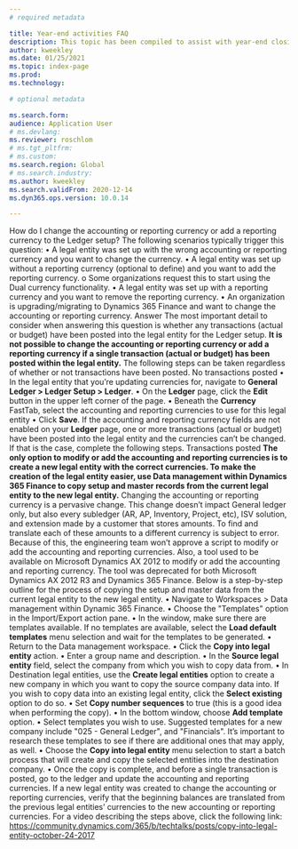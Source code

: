 ```yaml
---
# required metadata

title: Year-end activities FAQ 
description: This topic has been compiled to assist with year-end closing activities.
author: kweekley
ms.date: 01/25/2021
ms.topic: index-page
ms.prod: 
ms.technology: 

# optional metadata

ms.search.form: 
audience: Application User
# ms.devlang: 
ms.reviewer: roschlom
# ms.tgt_pltfrm: 
# ms.custom: 
ms.search.region: Global 
# ms.search.industry: 
ms.author: kweekley
ms.search.validFrom: 2020-12-14
ms.dyn365.ops.version: 10.0.14

---
```


How do I change the accounting or reporting currency or add a reporting currency to the Ledger setup? The following scenarios typically trigger this question: 
•	A legal entity was set up with the wrong accounting or reporting currency and you want to change the currency.
•	A legal entity was set up without a reporting currency (optional to define) and you want to add the reporting currency.
o	Some organizations request this to start using the Dual currency functionality.
•	A legal entity was set up with a reporting currency and you want to remove the reporting currency.
•	An organization is upgrading/migrating to Dynamics 365 Finance and want to change the accounting or reporting currency.
Answer
The most important detail to consider when answering this question is whether any transactions (actual or budget) have been posted into the legal entity for the Ledger setup. **It is not possible to change the accounting or reporting currency or add a reporting currency if a single transaction (actual or budget) has been posted within the legal entity.**  The following steps can be taken regardless of whether or not transactions have been posted. 
No transactions posted
•	In the legal entity that you’re updating currencies for, navigate to **General Ledger > Ledger Setup > Ledger**.
•	On the **Ledger** page, click the **Edit** button in the upper left corner of the page.
•	Beneath the **Currency** FastTab, select the accounting and reporting currencies to use for this legal entity
•	Click **Save**.
If the accounting and reporting currency fields are not enabled on your **Ledger** page, one or more transactions (actual or budget) have been posted into the legal entity and the currencies can’t be changed. If that is the case, complete the following steps.
Transactions posted
**The only option to modify or add the accounting and reporting currencies is to create a new legal entity with the correct currencies.  To make the creation of the legal entity easier, use Data management within Dynamics 365 Finance to copy setup and master records from the current legal entity to the new legal entity.** 
Changing the accounting or reporting currency is a pervasive change. This change doesn’t impact General ledger only, but also every subledger (AR, AP, Inventory, Project, etc), ISV solution, and extension made by a customer that stores amounts.   To find and translate each of these amounts to a different currency is subject to error.  Because of this, the engineering team won’t approve a script to modify or add the accounting and reporting currencies.  Also, a tool used to be available on Microsoft Dynamics AX 2012 to modify or add the accounting and reporting currency.  The tool was deprecated for both Microsoft Dynamics AX 2012 R3 and Dynamics 365 Finance. 
Below is a step-by-step outline for the process of copying the setup and master data from the current legal entity to the new legal entity.
•	Navigate to Workspaces > Data management within Dynamic 365 Finance.
•	Choose the "Templates" option in the Import/Export action pane.
•	In the window, make sure there are templates available. If no templates are available, select the **Load default templates** menu selection and wait for the templates to be generated.
•	Return to the Data management workspace.
•	Click the **Copy into legal entity** action.
•	Enter a group name and description.
•	In the **Source legal entity** field, select the company from which you wish to copy data from.
•	In Destination legal entities, use the **Create legal entities** option to create a new company in which you want to copy the source company data into. If you wish to copy data into an existing legal entity, click the **Select existing** option to do so.
•	Set **Copy number sequences** to true (this is a good idea when performing the copy).
•	In the bottom window, choose **Add template** option. 
•	Select templates you wish to use. Suggested templates for a new company include "025 - General Ledger", and "Financials". It’s important to research these templates to see if there are additional ones that may apply, as well.
•	Choose the **Copy into legal entity** menu selection to start a batch process that will create and copy the selected entities into the destination company.
•	Once the copy is complete, and before a single transaction is posted, go to the ledger and update the accounting and reporting currencies.
If a new legal entity was created to change the accounting or reporting currencies, verify that the beginning balances are translated from the previous legal entities’ currencies to the new accounting or reporting currencies.
For a video describing the steps above, click the following link:
https://community.dynamics.com/365/b/techtalks/posts/copy-into-legal-entity-october-24-2017

